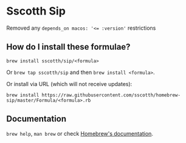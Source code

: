 # Sscotth Sip

Removed any `depends_on macos: '<= :version'` restrictions

## How do I install these formulae?
`brew install sscotth/sip/<formula>`

Or `brew tap sscotth/sip` and then `brew install <formula>`.

Or install via URL (which will not receive updates):

```
brew install https://raw.githubusercontent.com/sscotth/homebrew-sip/master/Formula/<formula>.rb
```

## Documentation
`brew help`, `man brew` or check [Homebrew's documentation](https://docs.brew.sh).
